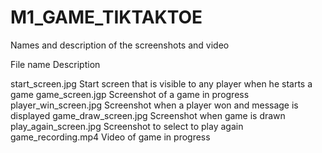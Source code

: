 # M1_GAME_TIKTAKTOE
Names and description of the screenshots and video

File name	Description

start_screen.jpg	Start screen that is visible to any player when he starts a game
game_screen.jgp	Screenshot of a game in progress
player_win_screen.jpg	Screenshot when a player won and message is displayed
game_draw_screen.jpg	Screenshot when game is drawn
play_again_screen.jpg	Screenshot to select to play again
game_recording.mp4	Video of game in progress
